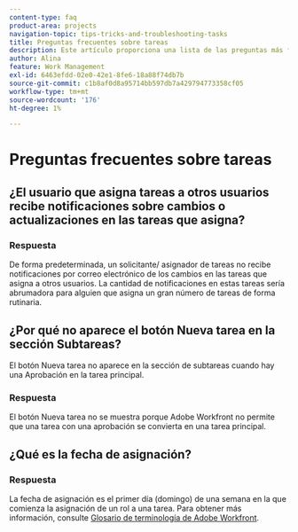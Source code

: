 ```yaml
---
content-type: faq
product-area: projects
navigation-topic: tips-tricks-and-troubleshooting-tasks
title: Preguntas frecuentes sobre tareas
description: Este artículo proporciona una lista de las preguntas más frecuentes sobre las tareas de Adobe Workfront.
author: Alina
feature: Work Management
exl-id: 6463efdd-02e0-42e1-8fe6-18a88f74db7b
source-git-commit: c1b8af0d8a95714bb597db7a429794773358cf05
workflow-type: tm+mt
source-wordcount: '176'
ht-degree: 1%

---
```


# Preguntas frecuentes sobre tareas

## ¿El usuario que asigna tareas a otros usuarios recibe notificaciones sobre cambios o actualizaciones en las tareas que asigna?

### Respuesta

De forma predeterminada, un solicitante/ asignador de tareas no recibe notificaciones por correo electrónico de los cambios en las tareas que asigna a otros usuarios. La cantidad de notificaciones en estas tareas sería abrumadora para alguien que asigna un gran número de tareas de forma rutinaria.

## ¿Por qué no aparece el botón Nueva tarea en la sección Subtareas?

El botón Nueva tarea no aparece en la sección de subtareas cuando hay una Aprobación en la tarea principal.

### Respuesta

El botón Nueva tarea no se muestra porque Adobe Workfront no permite que una tarea con una aprobación se convierta en una tarea principal.

## ¿Qué es la fecha de asignación?

### Respuesta

La fecha de asignación es el primer día (domingo) de una semana en la que comienza la asignación de un rol a una tarea. Para obtener más información, consulte [Glosario de terminología de Adobe Workfront](../../../workfront-basics/navigate-workfront/workfront-navigation/workfront-terminology-glossary.md).
